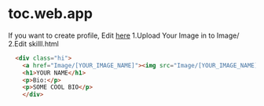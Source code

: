 # toc.web.app
If you want to create profile, Edit <a href="./skill.html">here</a>
1.Upload Your Image in to Image/
2.Edit skilll.html

```html
  <div class="hi">
    <a href="Image/[YOUR_IMAGE_NAME]"><img src="Image/[YOUR_IMAGE_NAME]"alt="" style="width: 300px; height: 300px;" role="img"></a>
    <h1>YOUR NAME</h1>
    <p>Bio:</p>
    <p>SOME COOL BIO</p>
    </div>
```
